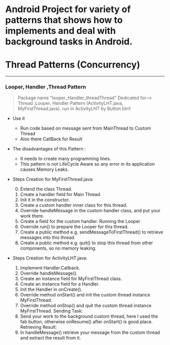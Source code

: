# Android Project for variety of patterns that shows how to implements and deal with background tasks in Android.
# Thread Patterns (Concurrency)
-----------------------
 ###   Looper, Handler ,Thread Pattern
  > Package name "looper_Handler_threadThread" Dedicated for--> Thread ,Looper, Handler Pattern (ActivityLHT.java, MyFirstThread.java). run in ActivityLHT by Button btn1

* Use it
   * Run code based on message sent from MainThread to Custom Thread
   * Also there CallBack for Result
   
* The disadvantages of this Pattern :
   * It needs to create many programming lines.
   * This pattern is not LifeCycle Aware so any error in its application causes Memory Leaks.
   

* Steps Creation for MyFirstThread.java:

    0. Extend the class Thread.
    1. Create a handler field for Main Thread.
    2. Init it in the constructor.
    3. Create a custom handler inner class for this thread.
    4. Override handleMessage in the custom handler class, and put your work there.
    5. Create a field for the custom handler.
    Running the Looper
    6. Override run() to prepare the Looper for this thread.
    7. Create a public method e.g. sendMessageToFirstThread() to retrieve messages into this thread.
    8. Create a public method e.g. quit() to stop this thread from other components, so no memory leaking.
   
* Steps Creation for ActivityLHT.java:

    1. Implement Handler.Callback.
    2. Override handleMessage().
    3. Create an instance field for MyFirstThread class.
    4. Create an instance field for a Handler.
    5. Init the Handler in onCreate().
    6. Override method onStart() and init the custom thread instance MyFirstThread.
    7. Override method onStop() and quit the custom thread instance MyFirstThread.
    Sending Task:
    8. Send your work to the background custom thread, here I used the fab button,
    otherwise onResume() after onStart() is good place.
    Retrieving Result:
    9. In handleMessage() retrieve your message from the custom thread and extract the result from it.
  
    
